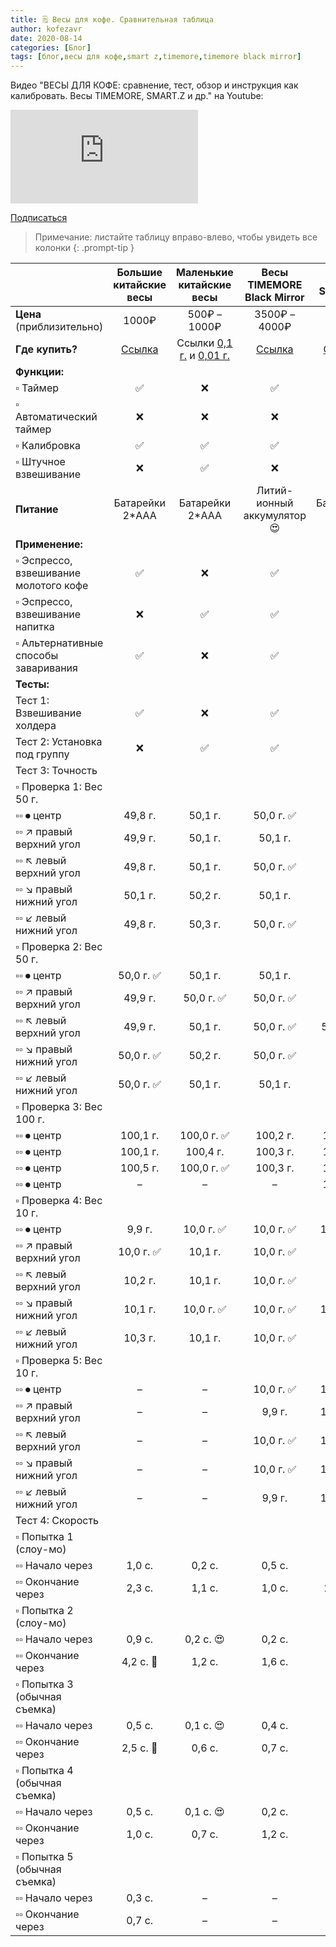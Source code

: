 ```yaml
---
title: 🗒 Весы для кофе. Сравнительная таблица
author: kofezavr
date: 2020-08-14
categories: [Блог]
tags: [блог,весы для кофе,smart z,timemore,timemore black mirror]
--- 
```

Видео "ВЕСЫ ДЛЯ КОФЕ: сравнение, тест, обзор и инструкция как калибровать. Весы TIMEMORE, SMART.Z и др." на Youtube:

<p><div class="youtube-wrapper"><iframe src="https://www.youtube.com/embed/YHHWk9ljqKc" title="YouTube video player" frameborder="0" allow="accelerometer; autoplay; clipboard-write; encrypted-media; gyroscope; picture-in-picture" allowfullscreen></iframe></div></p>

<a class="play" href="https://www.youtube.com/c/Coffeesaurus?sub_confirmation=1"><i class="fab fa-youtube"></i> Подписаться</a>

<!--more-->

> Примечание: листайте таблицу вправо-влево, чтобы увидеть все колонки
{: .prompt-tip }

|  | Большие китайские весы |  Маленькие китайские весы | Весы TIMEMORE Black Mirror | Весы SMART.Z  |
| :------------ | :------------: | :------------: | :------------: | :------------: |
| __Цена__ (приблизительно) |  1000₽  | 500₽ – 1000₽  |  3500₽ – 4000₽ | 2500₽ |
| __Где купить?__ | [Cсылка](https://letyshops.com/r/aliexpress-12197b35747b) | Ссылки [0,1 г.](https://letyshops.com/r/aliexpress-d622fe27ef14) и [0,01 г.](https://letyshops.com/r/aliexpress-64ab30a236de)| [Ссылка](https://letyshops.com/r/aliexpress-04f3a0accb4a) | [Ссылка](https://aliexpress.ru/item/4000832725716.html) |
| __Функции:__  |
| ▫️ Таймер | ✅ | ❌ | ✅ | ✅ |
| ▫️ Автоматический таймер | ❌ | ❌ | ❌ | ✅ |
| ▫️ Калибровка | ✅ | ✅ | ✅ | ✅ |
| ▫️ Штучное взвешивание | ❌ | ✅ | ❌ | ❌ |
| __Питание__ | Батарейки 2*AAA | Батарейки 2*AAA | Литий-ионный аккумулятор 😍 | Батарейки 2*AAA |
| __Применение:__  |
| ▫️ Эспрессо, взвешивание молотого кофе | ✅ | ❌ | ✅ | ❌ |
| ▫️ Эспрессо, взвешивание напитка | ❌ | ✅ | ✅ | ✅ |
| ▫️ Альтернативные способы заваривания | ✅ | ❌ | ✅ | ✅ |
| __Тесты:__  |
| Тест 1: Взвешивание холдера | ✅ | ❌ | ✅ | ✅ |
| Тест 2: Установка под группу | ❌ | ✅ | ✅ | ✅ |
| Тест 3: Точность |   |   |   |   |
| ▫️ Проверка 1: Вес 50 г. |   |   |   |   |
| ▫️▫️ ⏺ центр | 49,8 г. | 50,1 г. | 50,0 г. ✅ |  50,4 г. |
| ▫️▫️ ↗️ правый верхний угол| 49,9 г. | 50,1 г. | 50,1 г. |  50,6 г. |
| ▫️▫️ ↖️ левый верхний угол | 49,8 г. | 50,1 г. | 50,0 г. ✅ |  50,6 г. |
| ▫️▫️ ↘️ правый нижний угол | 50,1 г. | 50,2 г. | 50,1 г. |  50,7 г. |
| ▫️▫️ ↙️ левый нижний угол | 49,8 г. | 50,3 г. | 50,0 г. ✅ |  50,7 г. |
| ▫️ Проверка 2: Вес 50 г. |   |   |   |   |
| ▫️▫️ ⏺ центр | 50,0 г. ✅ | 50,1 г. | 50,1 г. |  50,9 г. |
| ▫️▫️ ↗️ правый верхний угол| 49,9 г. | 50,0 г. ✅ | 50,0 г. ✅ |  50,9 г. |
| ▫️▫️ ↖️ левый верхний угол | 49,9 г. | 50,1 г. | 50,0 г. ✅ |  51,0 г. 🤬 |
| ▫️▫️ ↘️ правый нижний угол | 50,0 г. ✅ | 50,2 г. | 50,0 г. ✅ | 50,9 г. |
| ▫️▫️ ↙️ левый нижний угол | 50,0 г. ✅ | 50,1 г. | 50,1 г. | 50,9 г.  |
| ▫️ Проверка 3: Вес 100 г. |   |   |   |   |
| ▫️▫️ ⏺ центр | 100,1 г. | 100,0 г. ✅ | 100,2 г. | 100,4 г. |
| ▫️▫️ ⏺ центр | 100,1 г. | 100,4 г. | 100,3 г. | 100,5 г. |
| ▫️▫️ ⏺ центр | 100,5 г. | 100,0 г. ✅  | 100,3 г. | 100,5 г. |
| ▫️▫️ ⏺ центр | – | – | – | 100,4 г.  |
| ▫️ Проверка 4: Вес 10 г. |   |   |   |   |
| ▫️▫️ ⏺ центр | 9,9 г. | 10,0 г. ✅ | 10,0 г. ✅ | 10,0 г. ✅ |
| ▫️▫️ ↗️ правый верхний угол| 10,0 г. ✅ | 10,1 г. | 10,0 г. ✅ | 10,1 г. |
| ▫️▫️ ↖️ левый верхний угол | 10,2 г. | 10,1 г. | 10,0 г. ✅ | 9,8 г. |
| ▫️▫️ ↘️ правый нижний угол | 10,1 г. | 10,0 г. ✅ | 10,0 г. ✅ | 10,0 г. ✅ |
| ▫️▫️ ↙️ левый нижний угол | 10,3 г. | 10,1 г. | 10,0 г. ✅ | 9,8 г. |
| ▫️ Проверка 5: Вес 10 г. |   |   |   |   |
| ▫️▫️ ⏺ центр | – | – | 10,0 г. ✅ | 10,0 г. ✅ |
| ▫️▫️ ↗️ правый верхний угол| – | – | 9,9 г. | 10,0 г. ✅ |
| ▫️▫️ ↖️ левый верхний угол | – | – | 10,0 г. ✅ | 10,0 г. ✅ |
| ▫️▫️ ↘️ правый нижний угол | – | – | 10,0 г. ✅ | 10,0 г. ✅ |
| ▫️▫️ ↙️ левый нижний угол | – | – | 9,9 г. | 10,0 г. ✅ |
| Тест 4: Скорость |   |   |   |   |
| ▫️ Попытка 1 (слоу-мо) |  |  |  |  |
| ▫️▫️ Начало через | 1,0 с. | 0,2 с. | 0,5 с. | 0,2 с.  |
| ▫️▫️ Окончание через | 2,3 с. | 1,1 с. | 1,0 с. | 2,7 с. 🤬 |
| ▫️ Попытка 2 (слоу-мо) |  |  |  |  |
| ▫️▫️ Начало через | 0,9 с. | 0,2 с. 😍 | 0,2 с. | 0,3 с.  |
| ▫️▫️ Окончание через | 4,2 с. 🤬 |  1,2 с. | 1,6 с. | 1,6 с. |
| ▫️ Попытка 3 (обычная съемка) |  |  |  |  |
| ▫️▫️ Начало через | 0,5 с. | 0,1 с. 😍 | 0,4 с. | 0,3 с.  |
| ▫️▫️ Окончание через | 2,5 с. 🤬 | 0,6 с. | 0,7 с. | 1,5 с. |
| ▫️ Попытка 4 (обычная съемка) |  |  |  |  |
| ▫️▫️ Начало через | 0,5 с. | 0,1 с. 😍 | 0,2 с. | 0,2 с.  |
| ▫️▫️ Окончание через | 1,0 с. |  0,7 с. | 1,2 с. | 0,6 с. |
| ▫️ Попытка 5 (обычная съемка) |  |  |  |  |
| ▫️▫️ Начало через | 0,3 с. | – | – | 0,3 с.  |
| ▫️▫️ Окончание через | 0,7 с. | – | – | 1,4 с. |
